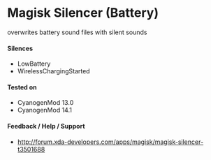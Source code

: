 # Magisk Silencer (Battery)

overwrites battery sound files with silent sounds

#### Silences
* LowBattery
* WirelessChargingStarted

#### Tested on
* CyanogenMod 13.0
* CyanogenMod 14.1

#### Feedback / Help / Support
* http://forum.xda-developers.com/apps/magisk/magisk-silencer-t3501688